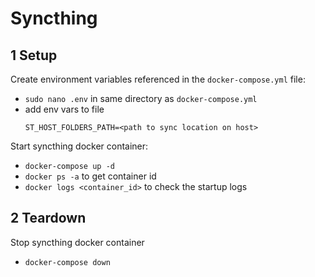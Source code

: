 # Syncthing

## 1 Setup

Create environment variables referenced in the ``docker-compose.yml`` file:
- ``sudo nano .env`` in same directory as ``docker-compose.yml``
- add env vars to file
    ```
    ST_HOST_FOLDERS_PATH=<path to sync location on host>
    ```

Start syncthing docker container:
- ``docker-compose up -d`` 
- ``docker ps -a`` to get container id
- ``docker logs <container_id>`` to check the startup logs

## 2 Teardown

Stop syncthing docker container
- ``docker-compose down``

